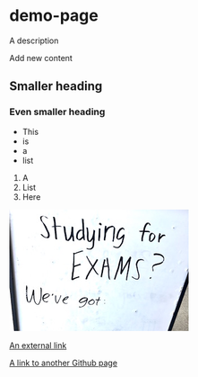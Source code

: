 # demo-page
A description

Add new content

## Smaller heading

### Even smaller heading

- This
- is
- a
- list

1. A
2. List
3. Here

![This is a picture of a sign](exams-sign-rev.jpeg)

[An external link](https://andrewkulak.com)

[A link to another Github page](page.md)
